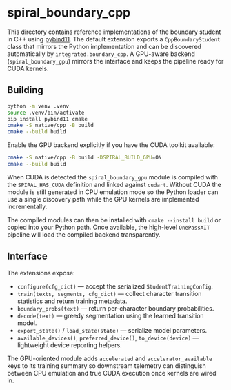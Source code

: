 # spiral_boundary_cpp

This directory contains reference implementations of the boundary student in C++
using [pybind11](https://github.com/pybind/pybind11).  The default extension
exports a ``CppBoundaryStudent`` class that mirrors the Python implementation
and can be discovered automatically by ``integrated.boundary_cpp``.  A
GPU-aware backend (``spiral_boundary_gpu``) mirrors the interface and keeps the
pipeline ready for CUDA kernels.

## Building

```bash
python -m venv .venv
source .venv/bin/activate
pip install pybind11 cmake
cmake -S native/cpp -B build
cmake --build build
```

Enable the GPU backend explicitly if you have the CUDA toolkit available:

```bash
cmake -S native/cpp -B build -DSPIRAL_BUILD_GPU=ON
cmake --build build
```

When CUDA is detected the ``spiral_boundary_gpu`` module is compiled with the
``SPIRAL_HAS_CUDA`` definition and linked against ``cudart``.  Without CUDA the
module is still generated in CPU emulation mode so the Python loader can use a
single discovery path while the GPU kernels are implemented incrementally.

The compiled modules can then be installed with ``cmake --install build`` or
copied into your Python path.  Once available, the high-level ``OnePassAIT``
pipeline will load the compiled backend transparently.

## Interface

The extensions expose:

* ``configure(cfg_dict)`` — accept the serialized ``StudentTrainingConfig``.
* ``train(texts, segments, cfg_dict)`` — collect character transition
  statistics and return training metadata.
* ``boundary_probs(text)`` — return per-character boundary probabilities.
* ``decode(text)`` — greedy segmentation using the learned transition model.
* ``export_state()`` / ``load_state(state)`` — serialize model parameters.
* ``available_devices()``, ``preferred_device()``, ``to_device(device)`` —
  lightweight device reporting helpers.

The GPU-oriented module adds ``accelerated`` and ``accelerator_available`` keys
to its training summary so downstream telemetry can distinguish between CPU
emulation and true CUDA execution once kernels are wired in.
